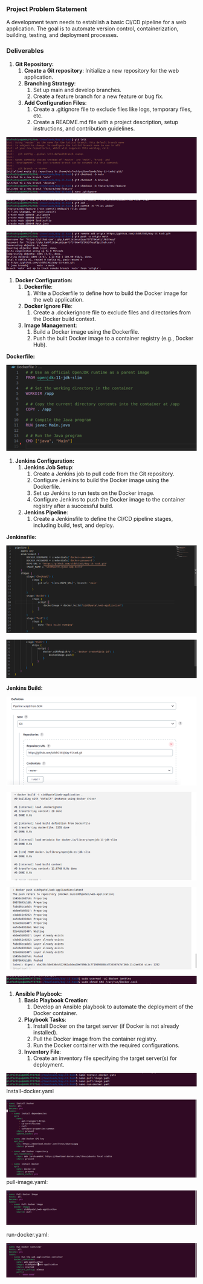 ﻿### **Project Problem Statement**
A development team needs to establish a basic CI/CD pipeline for a web application. The goal is to automate version control, containerization, building, testing, and deployment processes.
### <a name="_9ezo8p2hziv2"></a>**Deliverables**
1. **Git Repository:**
   1. **Create a Git repository**: Initialize a new repository for the web application.
   1. **Branching Strategy**:
      1. Set up main and develop branches.
      1. Create a feature branch for a new feature or bug fix.
   1. **Add Configuration Files**:
      1. Create a .gitignore file to exclude files like logs, temporary files, etc.
      1. Create a README.md file with a project description, setup instructions, and contribution guidelines.

![](1.png)

![](2.png)

![](3.png)

1. **Docker Configuration:**
   1. **Dockerfile**:
      1. Write a Dockerfile to define how to build the Docker image for the web application.
   1. **Docker Ignore File**:
      1. Create a .dockerignore file to exclude files and directories from the Docker build context.
   1. **Image Management**:
      1. Build a Docker image using the Dockerfile.
      1. Push the built Docker image to a container registry (e.g., Docker Hub).

**Dockerfile:**

![](4.png)

1. **Jenkins Configuration:**
   1. **Jenkins Job Setup**:
      1. Create a Jenkins job to pull code from the Git repository.
      1. Configure Jenkins to build the Docker image using the Dockerfile.
      1. Set up Jenkins to run tests on the Docker image.
      1. Configure Jenkins to push the Docker image to the container registry after a successful build.
   1. **Jenkins Pipeline**:
      1. Create a Jenkinsfile to define the CI/CD pipeline stages, including build, test, and deploy.

**Jenkinsfile:**

![](5.png)

![](6.png)

**Jenkins Build:**

![](7.png)

![](8.png)

![](9.png)

![](10.png)

1. **Ansible Playbook:**
   1. **Basic Playbook Creation**:
      1. Develop an Ansible playbook to automate the deployment of the Docker container.
   1. **Playbook Tasks**:
      1. Install Docker on the target server (if Docker is not already installed).
      1. Pull the Docker image from the container registry.
      1. Run the Docker container with the required configurations.
   1. **Inventory File**:
      1. Create an inventory file specifying the target server(s) for deployment.

![](11.png)Install-docker.yaml

![](12.png)pull-image.yaml:

![](13.png)

run-docker.yaml:

![](14.png)

